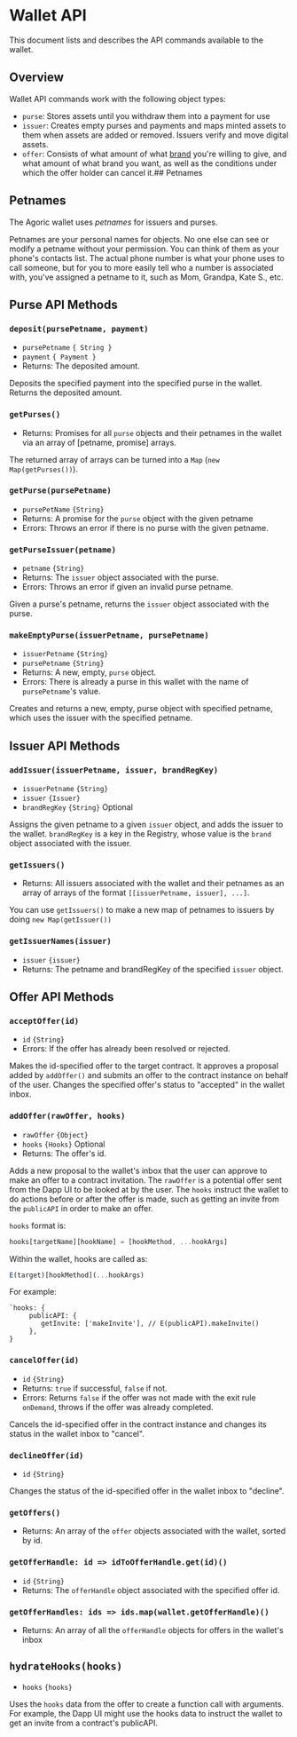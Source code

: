 # Wallet API

This document lists and describes the API commands available to the wallet.

## Overview

Wallet API commands work with the following object types:
- `purse`: Stores assets until you withdraw them into a payment for use 
- `issuer`: Creates empty purses and payments and maps minted assets
  to them when assets are added or removed. Issuers verify and move
  digital assets.
- `offer`: Consists of what amount of what [brand](https://agoric.com/documentation/ertp/guide/brand.html#allegedname)
  you're willing to
  give, and what amount of what brand you want, as well as the
  conditions under which the offer holder can cancel it.## Petnames

## Petnames

The Agoric wallet uses *petnames* for issuers and purses.

Petnames are your personal names for objects. No one else can see or
modify a petname without your permission. You can think of them as
your phone's contacts list. The actual phone number is what your phone
uses to call someone, but for you to more easily tell who a number is
associated with, you've assigned a petname to it, such as Mom,
Grandpa, Kate S., etc.

## Purse API Methods

### `deposit(pursePetname, payment)`
- `pursePetname`  `{ String }`
- `payment`  `{ Payment }`
- Returns: The deposited amount.

Deposits the specified payment into the specified purse in the wallet. Returns the deposited amount.

### `getPurses()`
- Returns:  Promises for all `purse` objects and their petnames in the wallet via an array of [petname, promise] arrays.

The returned array of arrays can be turned into a `Map` (`new Map(getPurses())`).

### `getPurse(pursePetname)`
- `pursePetName`  `{String}`
- Returns: A promise for the `purse` object with the given petname
- Errors: Throws an error if there is no purse with the given petname.

### `getPurseIssuer(petname)`
-  `petname`  `{String}`
- Returns: The `issuer` object associated with the purse.
- Errors: Throws an error if given an invalid purse petname. 

Given a purse's petname, returns the `issuer` object associated with the purse. 

### `makeEmptyPurse(issuerPetname, pursePetname)`
- `issuerPetname` `{String}`
- `pursePetname` `{String}`
- Returns: A new, empty, `purse` object.
- Errors: There is already a purse in this wallet with the name of `pursePetname`'s value.   

Creates and returns a new, empty, purse object with specified petname, which uses the issuer with the specified petname.

## Issuer API Methods

### `addIssuer(issuerPetname, issuer, brandRegKey)`
- `issuerPetname` `{String}`
- `issuer` `{Issuer}`
- `brandRegKey` `{String}` Optional

Assigns the given petname to a given `issuer` object, and adds the issuer to the wallet. `brandRegKey` is a key in the Registry, whose value is the `brand` object associated with the issuer.

### `getIssuers()`
- Returns: All issuers associated with the wallet and their petnames as an array of arrays of the format `[[issuerPetname, issuer], ...]`. 

You can use `getIssuers()` to make a new map of petnames to issuers by doing `new Map(getIssuer())` 

### `getIssuerNames(issuer)`
- `issuer` `{issuer}`
- Returns: The petname and brandRegKey of the specified  `issuer` object.

## Offer API Methods

### `acceptOffer(id)`
- `id` `{String}`
- Errors: If the offer has already been resolved or rejected. 

Makes the id-specified offer to the target contract. It approves a proposal added by `addOffer()` and submits an offer to the contract instance on behalf of the  user. Changes the specified offer's status to "accepted" in the wallet inbox. 

### `addOffer(rawOffer, hooks)`  
- `rawOffer` `{Object}`
- `hooks` `{Hooks}` Optional
- Returns: The offer's id.

Adds a new proposal to the wallet's inbox that the user can approve to make an  offer to a contract invitation. The `rawOffer` is a potential offer sent from the Dapp UI to be looked at by the user. The `hooks` instruct the wallet to do actions before or after the offer is made, such as getting an invite from the `publicAPI` in order to make an offer. 

`hooks` format is: 
```js
hooks[targetName][hookName] = [hookMethod, ...hookArgs]
```

Within the wallet, hooks are called as:
```js
E(target)[hookMethod](...hookArgs)
```

For example:

```Js
`hooks: {
     publicAPI: {
        getInvite: ['makeInvite'], // E(publicAPI).makeInvite()
     },
}
``` 

### `cancelOffer(id)`
- `id` `{String}`
- Returns: `true` if successful, `false` if not.
- Errors: Returns `false` if the offer was not made with the exit rule `onDemand`, throws if the offer was already completed.

Cancels the id-specified offer in the contract instance and changes its status in the wallet inbox to "cancel". 

### `declineOffer(id)`
- `id` `{String}`

Changes the status of the id-specified offer in the wallet inbox to "decline". 

### `getOffers()`
- Returns: An array of the `offer` objects associated with the wallet, sorted by
id. 

### `getOfferHandle: id => idToOfferHandle.get(id)()`
- `id` `{String}`
- Returns: The `offerHandle` object associated with the specified offer id. 

### `getOfferHandles: ids => ids.map(wallet.getOfferHandle)()`
- Returns: An array of all the `offerHandle` objects for offers in the
    wallet's inbox 

## `hydrateHooks(hooks)`
- `hooks` `{hooks}`

Uses the `hooks` data from the offer to create a function call with arguments. For example, the Dapp UI might use the hooks data to instruct the wallet to get an invite from a contract's publicAPI. 

